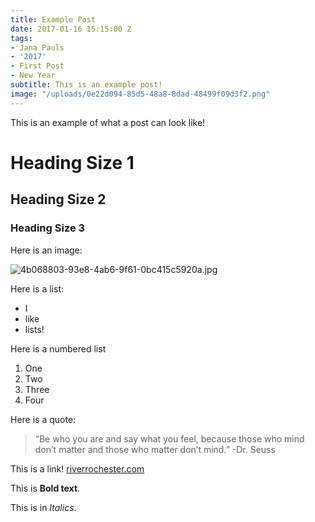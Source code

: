 ```yaml
---
title: Example Post
date: 2017-01-16 15:15:00 Z
tags:
- Jana Pauls
- '2017'
- First Post
- New Year
subtitle: This is an example post!
image: "/uploads/0e22d094-85d5-48a8-8dad-48499f09d3f2.png"
---
```


This is an example of what a post can look like!

# Heading Size 1

## Heading Size 2

### Heading Size 3

Here is an image: 

![4b068803-93e8-4ab6-9f61-0bc415c5920a.jpg](/uploads/4b068803-93e8-4ab6-9f61-0bc415c5920a.jpg)

Here is a list:

* I
* like 
* lists!

Here is a numbered list

1. One
2. Two
3. Three
4. Four

Here is a quote: 

> “Be who you are and say what you feel, because those who mind don’t matter and those who matter don’t mind.”
-Dr. Seuss

This is a link! [riverrochester.com](https://riverrochester.com)

This is **Bold text**.

This is in *Italics*.
